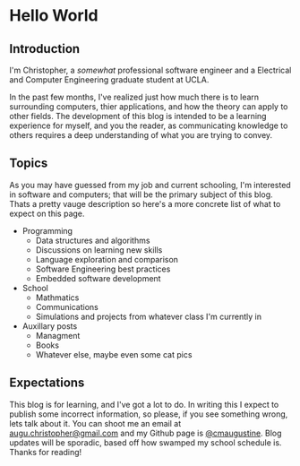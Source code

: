 # Hello World

## Introduction
I'm Christopher, a *somewhat* professional software engineer and a Electrical and Computer Engineering graduate student at UCLA. 

In the past few months, I've realized just how much there is to learn surrounding computers, thier applications, and how the theory can apply to other fields. The development of this blog is intended to be a learning experience for myself, and you the reader, as communicating knowledge to others requires a deep understanding of what you are trying to convey. 

## Topics
As you may have guessed from my job and current schooling, I'm interested in software and computers; that will be the primary subject of this blog. Thats a pretty vauge description so here's a more concrete list of what to expect on this page.

* Programming
	- Data structures and algorithms
	- Discussions on learning new skills
	- Language exploration and comparison
	- Software Engineering best practices
	- Embedded software development
* School
	- Mathmatics 
	- Communications
	- Simulations and projects from whatever class I'm currently in
* Auxillary posts
	- Managment 
	- Books
	- Whatever else, maybe even some cat pics
	
	
## Expectations
	
This blog is for learning, and I've got a lot to do. In writing this I expect to publish some incorrect information, so please, if you see something wrong, lets talk about it. You can shoot me an email at [augu.christopher@gmail.com](augu.christopher@gmail.com) and my Github page is [@cmaugustine](https://github.com/cmaugustine).  Blog updates will be sporadic, based off how swamped my school schedule is. Thanks for reading!